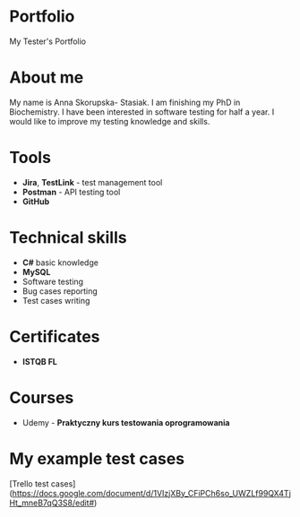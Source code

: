 # Portfolio
My Tester's Portfolio
# About me
My name is Anna Skorupska- Stasiak. I am finishing my PhD in Biochemistry. I have been interested in software testing for half a year. I would like to improve my testing knowledge and skills.
# Tools
- **Jira**, **TestLink** - test management tool <br>
- **Postman** - API testing tool <br>
 - **GitHub**
# Technical skills
- **C#** basic knowledge <br>
- **MySQL** <br>
- Software testing
- Bug cases reporting
- Test cases writing
# Certificates
- **ISTQB FL**
# Courses
- Udemy - **Praktyczny kurs testowania oprogramowania**
# My example test cases 
[Trello test cases] (https://docs.google.com/document/d/1VIzjXBy_CFiPCh6so_UWZLf99QX4TjHt_mneB7qQ3S8/edit#)



